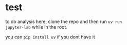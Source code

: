 # test
to do analysis here, clone the repo and then run <code>uv run jupyter-lab</code> while in the root.

you can <code>pip install uv</code> if you dont have it
